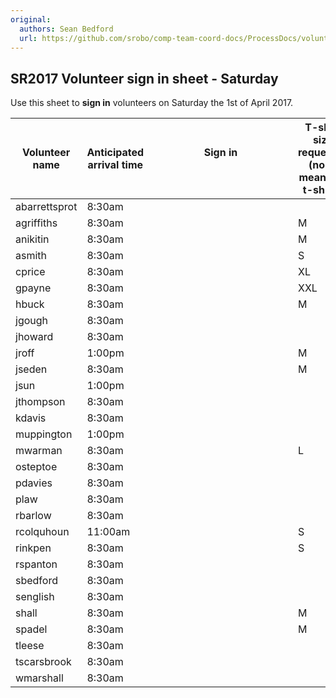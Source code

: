```yaml
---
original:
  authors: Sean Bedford
  url: https://github.com/srobo/comp-team-coord-docs/ProcessDocs/volunteerSignInSheetSaturday
---
```

## SR2017 Volunteer sign in sheet - Saturday
Use this sheet to **sign in** volunteers on Saturday the 1st of April 2017.

| Volunteer name | Anticipated arrival time | Sign in  &nbsp;&nbsp;&nbsp;&nbsp;&nbsp;&nbsp;&nbsp;&nbsp;&nbsp;&nbsp;&nbsp;&nbsp;&nbsp;&nbsp;&nbsp;&nbsp;&nbsp;&nbsp;&nbsp;&nbsp;&nbsp;&nbsp;&nbsp;&nbsp;&nbsp;&nbsp;&nbsp;&nbsp;&nbsp;&nbsp;&nbsp;&nbsp;&nbsp;&nbsp;&nbsp;&nbsp;&nbsp;&nbsp;&nbsp;&nbsp;&nbsp;&nbsp;&nbsp;&nbsp;&nbsp;&nbsp;&nbsp;&nbsp;&nbsp;&nbsp; | T-shirt size requested (none means no t-shirt!) |
| --------- | ------- | -------- | ------- |
| abarrettsprot | 8:30am | | |
| agriffiths | 8:30am | | M |
| anikitin | 8:30am | | M |
| asmith | 8:30am | | S |
| cprice | 8:30am | | XL |
| gpayne | 8:30am | | XXL |
| hbuck | 8:30am | | M |
| jgough | 8:30am |
| jhoward | 8:30am | | |
| jroff | 1:00pm | | M |
| jseden | 8:30am | | M |
| jsun | 1:00pm | | |
| jthompson | 8:30am | | |
| kdavis | 8:30am | | |
| muppington | 1:00pm | | |
| mwarman | 8:30am | | L |
| osteptoe | 8:30am | | |
| pdavies | 8:30am | | |
| plaw | 8:30am | | |
| rbarlow | 8:30am | | |
| rcolquhoun | 11:00am | | S |
| rinkpen | 8:30am | | S |
| rspanton | 8:30am | | |
| sbedford | 8:30am | | |
| senglish | 8:30am | | |
| shall | 8:30am | | M |
| spadel | 8:30am | | M |
| tleese | 8:30am | | |
| tscarsbrook | 8:30am | | |
| wmarshall | 8:30am | | |
